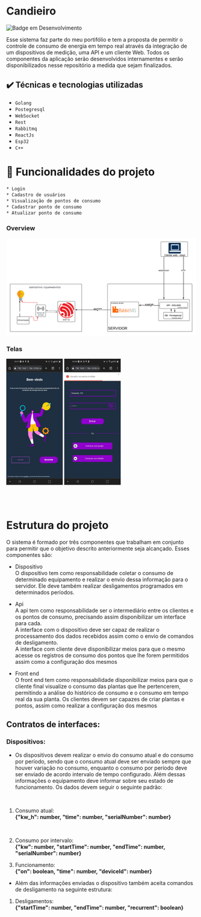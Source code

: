 # Candieiro

![Badge em Desenvolvimento](http://img.shields.io/static/v1?label=STATUS&message=DESENVOLVENDO%20FRONT&color=GREEN&style=for-the-badge)

Esse sistema faz parte do meu portifólio e tem a proposta de permitir o controle de consumo de energia em tempo real através da integração de um dispositivos de medição, uma API e um cliente Web. Todos os componentes da aplicação serão desenvolvidos internamentes e serão disponibilizados nesse repositório a medida que sejam finalizados.

## ✔️ Técnicas e tecnologias utilizadas

- ``Golang``
- ``Postegresql``
- ``WebSocket``
- ``Rest``
- ``Rabbitmq``
- ``ReactJs``
- ``Esp32``
- ``C++``

# :hammer:  Funcionalidades do projeto
    * Login
    * Cadastro de usuários
    * Visualização de pontos de consumo
    * Cadastrar ponto de consumo
    * Atualizar ponto de consumo

### Overview
<img src="./doc/overview_application.png" alt="Texto Alternativo"  width="550">

### Telas
<img src="./doc/layout/welcome_screen.jpeg" alt="Texto Alternativo"  width="150">
<img src="./doc/layout/login_screen.jpeg" alt="Texto Alternativo"  width="150">


</br></br>
# Estrutura do projeto

O sistema é formado por três componentes que trabalham em conjunto para permitir que o objetivo descrito anteriormente seja alcançado. Esses componentes são:

* Dispositivo
    </br>O dispositivo tem como responsabilidade coletar o consumo de determinado equipamento e realizar o envio dessa informação para o servidor. Ele deve também realizar desligamentos programados em determinados períodos.
* Api
    </br>A api tem como responsabilidade ser o intermediário entre os clientes e os pontos de consumo, precisando assim disponibilizar um interface para cada. 
    </br>A interface com o dispositivo deve ser capaz de realizar o processamento dos dados recebidos assim como o envio de comandos de desligamento.
    </br>A interface com cliente deve disponibilizar meios para que o mesmo acesse os registros de consumo dos pontos que lhe forem permitidos assim como a configuração dos mesmos

* Front end
    </br>O front end tem como responsabilidade disponibilizar meios para que o cliente final visualize o consumo das plantas que lhe pertencerem, permitindo a análise do histórico de consumo e o consumo em tempo real da sua planta. Os clientes devem ser capazes de criar plantas e pontos, assim como realizar a configuração dos mesmos




## Contratos de interfaces:

### Dispositivos:

* Os dispositivos devem realizar o envio do consumo atual e do consumo por período, sendo que o consumo atual deve ser enviado sempre que houver variação no consumo, enquanto o consumo por período deve ser enviado de acordo intervalo de tempo configurado. Além dessas informações o equipamento deve informar sobre seu estado de funcionamento. Os dados devem seguir o seguinte padrão:
</br>

1. Consumo atual:</br>
**{"kw_h": number, "time": number, "serialNumber": number}**
</br>

2. Consumo por intervalo:</br>
**{"kw": number, "startTime": number, "endTime": number, "serialNumber": number}**

3. Funcionamento: <br>
**{"on": boolean, "time": number, "deviceId": number}**

* Além das informações enviadas o dispositivo também aceita comandos de desligamento na seguinte estrutura:

1. Desligamentos: </br>
**{"startTime": number, "endTime": number, "recurrent": boolean}**
